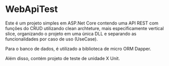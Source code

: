 # WebApiTest

Este é um projeto simples em ASP.Net Core contendo uma API REST com funções do CRUD utilizando clean archteture, mais especificamente vertical slice, organizando o projeto em uma única DLL e separando as funcionalidades por caso de uso (UseCase).

Para o banco de dados, é utilizado a biblioteca de micro ORM Dapper.

Além disso, contém projeto de teste de unidade X Unit.
